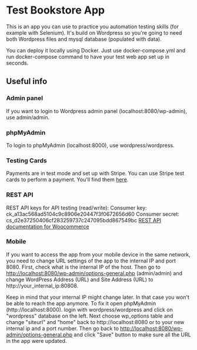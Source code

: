 # Test Bookstore App

This is an app you can use to practice you automation testing skills (for example with Selenium). It's build on Wordpress so you're going to need both Wordpress files and mysql database (populated with data).

You can deploy it locally using Docker. Just use docker-compose.yml and run docker-compose command to have your test web app set up in seconds.

## Useful info
### Admin panel
If you want to login to Wordpress admin panel (localhost:8080/wp-admin), use admin/admin.
### phpMyAdmin
To login to phpMyAdmin (localhost:8000), use wordpress/wordpress.
### Testing Cards
Payments are in test mode and set up with Stripe. You can use Stripe test cards to perform a payment. You'll find them [here](https://stripe.com/docs/testing#cards).
### REST API
REST API keys for API testing (read/write):
Consumer key: ck_a13ac568ad5104c9c8906e20447f3f0672656d60
Consumer secret: cs_d2e37250406cf283259737c247095bdd867549bc
[REST API documentation for Woocommerce](https://woocommerce.github.io/woocommerce-rest-api-docs/)
### Mobile
If you want to access the app from your mobile device in the same network, you need to change URL settings of the app to the internal IP and port 8080. First, check what is the internal IP of the host. Then go to [http://localhost:8080/wp-admin/options-general.php](http://localhost:8080/wp-admin/options-general.php) (admin/admin) and change WordPress Address (URL) and Site Address (URL) to http://your_internal_ip:80808. 

Keep in mind that your internal IP might change later. In that case you won't be able to reach the app anymore. To fix it open phpMyAdmin (http://localhost:8000). login with wordpress/wordpress and click on "wordpress" database on the left. Next choose wp_options table and change "siteurl" and "home" back to http://localhost:8080 or to your new internal ip and a port number. Then go back to [http://localhost:8080/wp-admin/options-general.php](http://localhost:8080/wp-admin/options-general.php) and click "Save" button to make sure all the URL in the app were updated.
